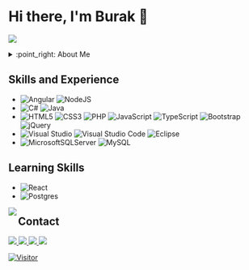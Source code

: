 # Hi there, I'm Burak 👋
![](https://img.shields.io/badge/Developer-Full%20Stack%20%2F%20Backend%20%2F%20Frontend%20-blue)

<details>
  <summary>:point_right: About Me</summary>
  I'm Burak from Turkey. I am currently unemployed. I love to write new and creative software and I develop myself for it. IoT devices really excite me. Apart from that, I enjoy being interested in philosophy and literature.
  />

</details>

## Skills and Experience
* ![Angular](https://img.shields.io/badge/angular-%23DD0031.svg?style=for-the-badge&logo=angular&logoColor=white) ![NodeJS](https://img.shields.io/badge/node.js-6DA55F?style=for-the-badge&logo=node.js&logoColor=white)
* ![C#](https://img.shields.io/badge/c%23-%23239120.svg?style=for-the-badge&logo=c-sharp&logoColor=white) ![Java](https://img.shields.io/badge/java-%23ED8B00.svg?style=for-the-badge&logo=java&logoColor=white) 
* ![HTML5](https://img.shields.io/badge/html5-%23E34F26.svg?style=for-the-badge&logo=html5&logoColor=white) ![CSS3](https://img.shields.io/badge/css3-%231572B6.svg?style=for-the-badge&logo=css3&logoColor=white) ![PHP](https://img.shields.io/badge/php-%23777BB4.svg?style=for-the-badge&logo=php&logoColor=white) ![JavaScript](https://img.shields.io/badge/javascript-%23323330.svg?style=for-the-badge&logo=javascript&logoColor=%23F7DF1E) ![TypeScript](https://img.shields.io/badge/typescript-%23007ACC.svg?style=for-the-badge&logo=typescript&logoColor=white) ![Bootstrap](https://img.shields.io/badge/bootstrap-%23563D7C.svg?style=for-the-badge&logo=bootstrap&logoColor=white) ![jQuery](https://img.shields.io/badge/jquery-%230769AD.svg?style=for-the-badge&logo=jquery&logoColor=white) 
* ![Visual Studio](https://img.shields.io/badge/Visual%20Studio-5C2D91.svg?style=for-the-badge&logo=visual-studio&logoColor=white) ![Visual Studio Code](https://img.shields.io/badge/Visual%20Studio%20Code-0078d7.svg?style=for-the-badge&logo=visual-studio-code&logoColor=white) ![Eclipse](https://img.shields.io/badge/Eclipse-FE7A16.svg?style=for-the-badge&logo=Eclipse&logoColor=white)
* ![MicrosoftSQLServer](https://img.shields.io/badge/%20SQL%20-CC2927?style=for-the-badge&logo=microsoft%20sql%20server&logoColor=white) ![MySQL](https://img.shields.io/badge/mysql-%2300f.svg?style=for-the-badge&logo=mysql&logoColor=white) 
## Learning Skills
* ![React](https://img.shields.io/badge/react-%2320232a.svg?style=for-the-badge&logo=react&logoColor=%2361DAFB) 
* ![Postgres](https://img.shields.io/badge/postgres-%23316192.svg?style=for-the-badge&logo=postgresql&logoColor=white)

<img align="left" src="https://github-readme-stats.vercel.app/api?username=brkelms&bg_color=30,e96443,904e95&title_color=fff&text_color=fff">


## Contact

<a href="https://www.linkedin.com/in/burak-elmas-a91b631b8/">
<img src="https://img.shields.io/badge/LinkedIn-0077B5?style=for-the-badge&logo=linkedin&logoColor=white">
</a> 
<a href="mailto:elmasburak.59@gmail.com">
<img src="https://img.shields.io/badge/Gmail-D14836?style=for-the-badge&logo=gmail&logoColor=white">
</a>
<a href="reddit">
<img src="https://img.shields.io/badge/Reddit-FF4500?style=for-the-badge&logo=reddit&logoColor=white">
</a> 
<a href="https://github.com/brkelms">
<img src="https://img.shields.io/badge/github-%23121011.svg?style=for-the-badge&logo=github&logoColor=white">
</a> 


[![Visitor](https://visitor-badge.laobi.icu/badge?page_id=brkelms.brkelms)](#)






